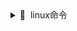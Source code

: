 <details>
<summary>🧩&nbsp;&nbsp;linux命令</summary>
</br>
<details>
<summary>📌 linux命令查漏补缺</summary>

![](/doc/Mind%20maps/linux/res/linux命令.png)

</details>

<details>
<summary>📌 vim常用命令</summary>

![](/doc/Mind%20maps/linux/res/vim常用命令.png)

</details>

</details>

